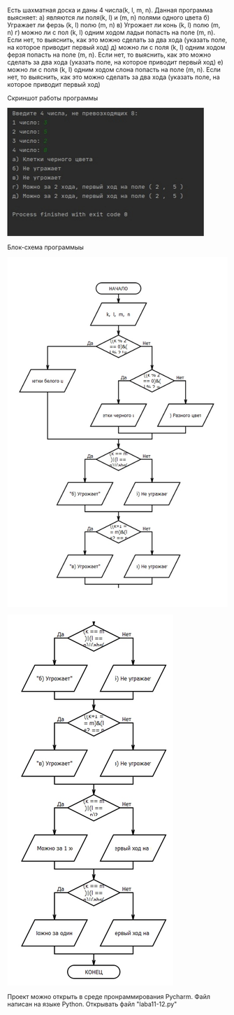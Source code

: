 Есть шахматная доска и даны 4 числа(k, l, m, n). Данная программа выясняет:
    a) являются ли поля(k, l) и (m, n) полями одного цвета
    б) Угражает ли ферзь (k, l) полю (m, n)
    в) Угрожает ли конь (k, l) полю (m, n)
    г) можно ли с пол (k, l) одним ходом ладьи попасть на поле (m, n). Если нет, то выяснить, как это можно сделать за два хода (указать поле, на которое приводит первый ход)
    д) можно ли с поля (k, I) одним ходом ферзя попасть на поле (m, n). Если нет, то выяснить, как это можно сделать за два хода (указать поле, на которое приводит первый ход)
 е) можно ли с поля (k, I) одним ходом слона попасть на поле (m, n). Если нет, то выяснить, как это можно сделать за два хода (указать поле, на которое приводит первый ход)
 
 Скриншот работы программы
 
 ![alt text](3.jpg "1")
 
 Блок-схема программыы
 
 ![alt text](1.jpg "2")
 
 ![alt text](2.jpg "3")
 
 Проект можно открыть в среде пронраммирования Pycharm. Файл написан на языке Python.
 Открывать файл "laba11-12.py"
